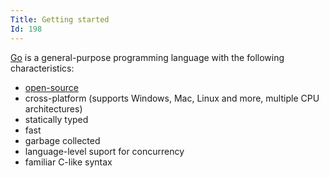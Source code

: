```yaml
---
Title: Getting started
Id: 198
---
```

[Go](https://golang.org/) is a general-purpose programming language with the following characteristics:
* [open-source](https://github.com/golang/go)
* cross-platform (supports Windows, Mac, Linux and more, multiple CPU architectures)
* statically typed
* fast
* garbage collected
* language-level suport for concurrency
* familiar C-like syntax
